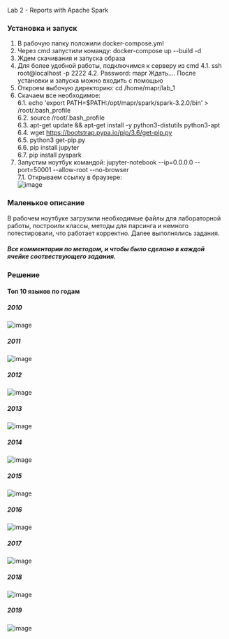 Lab 2 - Reports with Apache Spark
### Установка и запуск 
1. В рабочую папку положили docker-compose.yml
2. Через cmd запустили команду: docker-compose up --build -d
3. Ждем скачивания и запуска образа
4. Для более удобной работы, подключимся к серверу из cmd
4.1. ssh root@localhost -p 2222
4.2. Password: mapr
Ждать.... После установки и запуска можно входить c помощью
5. Откроем выбочую директорию: cd /home/mapr/lab_1
6. Скачаем все необходимое: </br>
6.1. echo 'export PATH=$PATH:/opt/mapr/spark/spark-3.2.0/bin' > /root/.bash_profile </br>
6.2. source /root/.bash_profile </br>
6.3. apt-get update && apt-get install -y python3-distutils python3-apt </br>
6.4. wget https://bootstrap.pypa.io/pip/3.6/get-pip.py </br>
6.5. python3 get-pip.py </br>
6.6. pip install jupyter  </br>
6.7. pip install pyspark </br>
7. Запустим ноутбук командой: jupyter-notebook --ip=0.0.0.0 --port=50001 --allow-root --no-browser </br>
7.1. Открываем ссылку в браузере:</br>
![image](https://user-images.githubusercontent.com/62326372/203779844-c7fdcf70-979d-4c33-b282-e51183c69b9f.png)
### Маленькое описание
В рабочем ноутбуке загрузили необходимые файлы для лабораторной работы, построили классы, методы для парсинга и немного потестировали, что работает корректно.
Далее выполнялись задания. 
##### Все комментарии по методом, и чтобы было сделано в каждой ячейке соотвествующего задания.
### Решение
#### Топ 10 языков по годам
##### 2010 </br>
![image](https://user-images.githubusercontent.com/62326372/203838187-dc7afd5e-9fd5-43cc-8eb5-7f44c4be5196.png)</br>
##### 2011</br>
![image](https://user-images.githubusercontent.com/62326372/203838364-7151539d-e34b-4de3-bb2c-07e7c905fca6.png)</br>
##### 2012</br>
![image](https://user-images.githubusercontent.com/62326372/203838384-a7afb9c9-5ed5-4ead-a06d-e1f9f747a34f.png)</br>
##### 2013</br>
![image](https://user-images.githubusercontent.com/62326372/203838405-3c3d9404-7fd8-4bec-b877-f1f361be841e.png)</br>
##### 2014</br>
![image](https://user-images.githubusercontent.com/62326372/203838423-a69c8285-ee17-47c4-882f-ce9713f0d853.png)</br>
##### 2015</br>
![image](https://user-images.githubusercontent.com/62326372/203838446-fc7ced48-3012-4997-9021-a7f89d8238b2.png)</br>
##### 2016</br>
![image](https://user-images.githubusercontent.com/62326372/203838482-3926c945-b6b4-4f9a-a395-ded7feb87f5b.png)</br>
##### 2017</br>
![image](https://user-images.githubusercontent.com/62326372/203838500-42a0454d-c222-48ec-8602-b9c215928767.png)</br>
##### 2018</br>
![image](https://user-images.githubusercontent.com/62326372/203838522-cdd6939e-ea42-40a2-92db-429f3c079fed.png)</br>
##### 2019</br>
![image](https://user-images.githubusercontent.com/62326372/203838544-65e12829-51a3-405b-99df-d75ce0e33844.png)</br>
